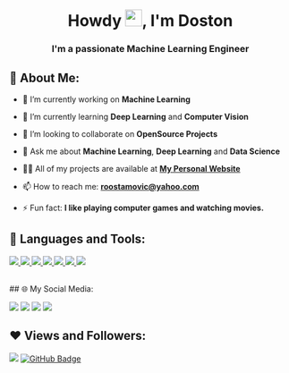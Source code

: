 <h1 align="center">Howdy <img src="https://raw.githubusercontent.com/MartinHeinz/MartinHeinz/master/wave.gif" width="30px">, I'm Doston</h1>
<h3 align="center">I'm a passionate Machine Learning Engineer</h3>

## 🙋‍ About Me:

- 🔭 I’m currently working on **Machine Learning**

- 🌱 I’m currently learning **Deep Learning** and **Computer Vision**

- 👯 I’m looking to collaborate on **OpenSource Projects**

- 💬 Ask me about **Machine Learning**, **Deep Learning** and **Data Science**

- 👨‍💻 All of my projects are available at **[My Personal Website](https://roostamovic.uz/projects)**

- 📫 How to reach me: **roostamovic@yahoo.com**

- ⚡ Fun fact: **I like playing computer games and watching movies.**

## 🔨 Languages and Tools:

<p align="left"> 
    <a href="https://python.org" target="_blank"> <img src="https://img.icons8.com/color/50/000000/python.png"/> </a> 
    <a href="https://opencv.org" target="_blank"> <img src="https://img.icons8.com/color/50/000000/opencv.png"/> </a> 
    <a href="https://tensorflow.org" target="_blank"> <img src="https://img.icons8.com/color/50/000000/tensorflow.png"/> </a>
    <a href="https://anaconda.com" target="_blank"> <img src="https://img.icons8.com/dusk/50/000000/anaconda.png"/> </a>
    <a href="https://code.visualstudio.com" target="_blank"> <img src="https://img.icons8.com/color/50/000000/visual-studio-code-2019.png"/> </a> 
    <a href="https://jetbrains.com/pycharm" target="_blank"> <img src="https://img.icons8.com/color/50/000000/pycharm.png"/> </a> 
    <a href="https://github.com" target="_blank"> <img src="https://img.icons8.com/ios-filled/50/000000/github.png"/> </a> 
</p>
<br/>
## 🌐 My Social Media:

<p align="left">

<a href = "https://t.me/roostamovic"><img src="https://img.icons8.com/color/50/000000/telegram-app.png"/></a>
<a href = "https://linkedin.com/in/roostamovic"><img src="https://img.icons8.com/fluent/50/000000/linkedin.png"/></a>
<a href = "https://instagram.com/roostamovic"><img src="https://img.icons8.com/fluent/50/000000/instagram-new.png"/></a>
<a href = "https://twitter.com/roostamovic"><img src="https://img.icons8.com/fluency/50/000000/twitter.png"/></a>
    
</p>

## ❤ Views and Followers:

<a href="https://roostamovic.uz"><img src="https://komarev.com/ghpvc/?username=roostamovic"></a>
<a href="https://github.com/roostamovic?tab=followers"><img src="https://img.shields.io/github/followers/roostamovic?label=Followers&style=social" alt="GitHub Badge"></a>


